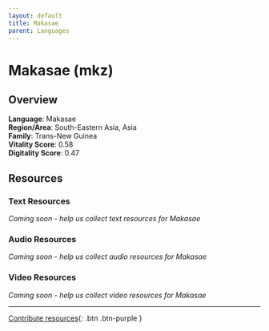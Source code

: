 ```yaml
---
layout: default
title: Makasae
parent: Languages
---
```


# Makasae (mkz)

## Overview

**Language**: Makasae  
**Region/Area**: South-Eastern Asia, Asia  
**Family**: Trans-New Guinea  
**Vitality Score**: 0.58  
**Digitality Score**: 0.47  

## Resources

### Text Resources
*Coming soon - help us collect text resources for Makasae*

### Audio Resources
*Coming soon - help us collect audio resources for Makasae*

### Video Resources
*Coming soon - help us collect video resources for Makasae*

---

[Contribute resources](https://fairtrain.github.io/){: .btn .btn-purple }
